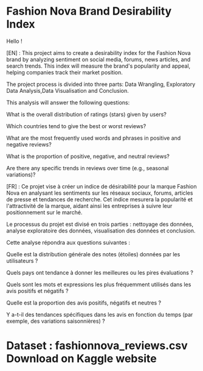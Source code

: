 # Fashion Nova Brand Desirability Index
Hello ! 

[EN] : This project aims to create a desirability index for the Fashion Nova brand by analyzing sentiment on social media, forums, news articles, and search trends. This index will measure the brand's popularity and appeal, helping companies track their market position.

The project process is divided into three parts: Data Wrangling, Exploratory Data Analysis,Data Visualisation and Conclusion.

This analysis will answer the following questions:

What is the overall distribution of ratings (stars) given by users?

Which countries tend to give the best or worst reviews?

What are the most frequently used words and phrases in positive and negative reviews?

What is the proportion of positive, negative, and neutral reviews?

Are there any specific trends in reviews over time (e.g., seasonal variations)?


[FR] : Ce projet vise à créer un indice de désirabilité pour la marque Fashion Nova en analysant les sentiments sur les réseaux sociaux, forums, articles de presse et tendances de recherche. Cet indice mesurera la popularité et l'attractivité de la marque, aidant ainsi les entreprises à suivre leur positionnement sur le marché.

Le processus du projet est divisé en trois parties : nettoyage des données, analyse exploratoire des données, visualisation des données et conclusion.

Cette analyse répondra aux questions suivantes : 

Quelle est la distribution générale des notes (étoiles) données par les utilisateurs ?

Quels pays ont tendance à donner les meilleures ou les pires évaluations ?

Quels sont les mots et expressions les plus fréquemment utilisés dans les avis positifs et négatifs ?

Quelle est la proportion des avis positifs, négatifs et neutres ?

Y a-t-il des tendances spécifiques dans les avis en fonction du temps (par exemple, des variations saisonnières) ?

# Dataset : fashionnova_reviews.csv Download on Kaggle website #

 

